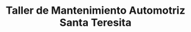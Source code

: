 ---
title: "Taller de Mantenimiento Automotriz Santa Teresita"
url: /san-jose/taller-de-mantenimiento-automotriz-santa-teresita/
shop: reparación de automóviles
---